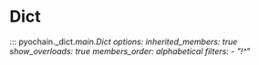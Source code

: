 # Dict

::: pyochain._dict._main.Dict
    options:
      inherited_members: true
      show_overloads: true
      members_order: alphabetical
      filters:
        - "!^_"
